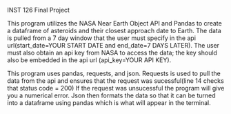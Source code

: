 INST 126 Final Project

This program utilizes the NASA Near Earth Object API and Pandas to create a dataframe of asteroids and their closest approach date to Earth. The data is pulled from a 7 day window that the user must specify in the api url(start_date=YOUR START DATE and end_date=7 DAYS LATER). The user must also obtain an api key from NASA to access the data; the key should also be embedded in the api url (api_key=YOUR API KEY). 

This program uses pandas, requests, and json. Requests is used to pull the data from the api and ensures that the request was sucessful(line 14 checks that status code = 200) If the request was unsucessful the program will give you a numerical error. Json then formats the data so that it can be turned into a dataframe using pandas which is what will appear in the terminal. 